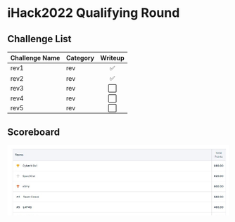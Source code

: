 # iHack2022 Qualifying Round

## Challenge List
| Challenge Name | Category | Writeup |
|----------------|:---------| :-------: |
| rev1           | rev      | ✅ |
| rev2           | rev      | ✅ |
| rev3           | rev      | ⬜ |
| rev4           | rev      | ⬜ |
| rev5           | rev      | ⬜ |

## Scoreboard
![Scoreboard](./Scoreboard.png)
